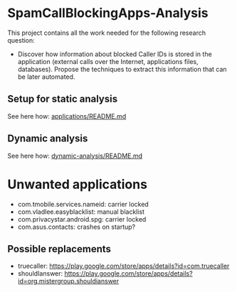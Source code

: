 # SpamCallBlockingApps-Analysis

This project contains all the work needed for the following research question:

- Discover how information about blocked Caller IDs is stored in the application (external calls over the Internet, applications files, databases). Propose the techniques to extract this information that can be later automated.

## Setup for static analysis

See here how: [applications/README.md](applications/README.md)

## Dynamic analysis

See here how: [dynamic-analysis/README.md](dynamic-analysis/README.md)

# Unwanted applications

- com.tmobile.services.nameid: carrier locked
- com.vladlee.easyblacklist: manual blacklist
- com.privacystar.android.spg: carrier locked
- com.asus.contacts: crashes on startup?

## Possible replacements

- truecaller: https://play.google.com/store/apps/details?id=com.truecaller
- shouldIanswer: https://play.google.com/store/apps/details?id=org.mistergroup.shouldianswer
